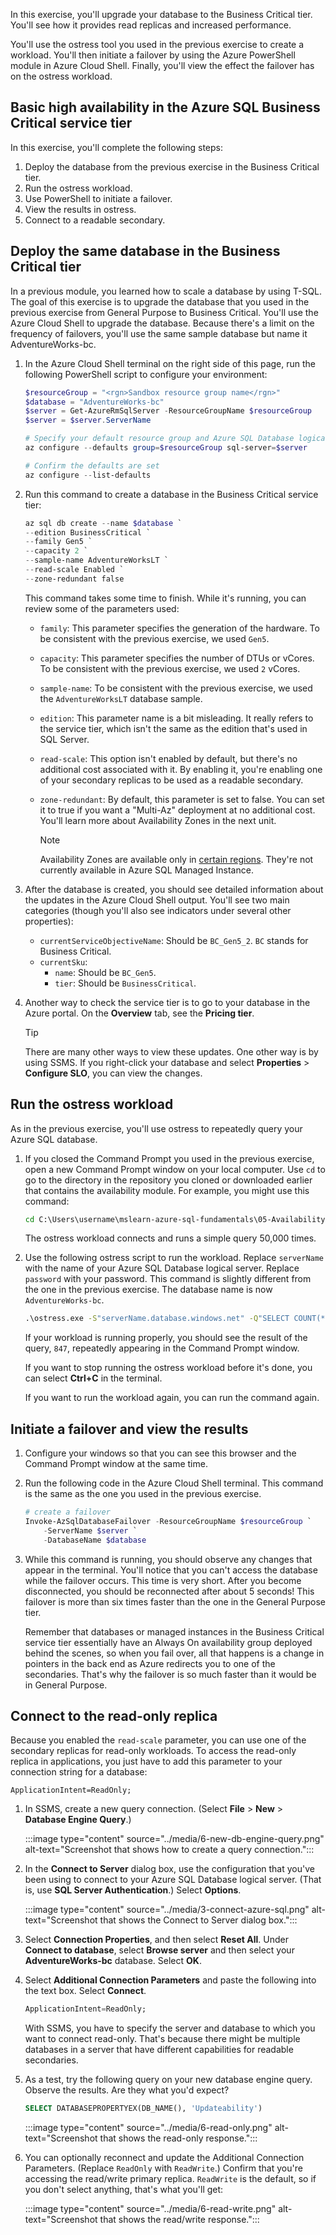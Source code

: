 In this exercise, you'll upgrade your database to the Business Critical tier. You'll see how it provides read replicas and increased performance.

You'll use the ostress tool you used in the previous exercise to create a workload. You'll then initiate a failover by using the Azure PowerShell module in Azure Cloud Shell. Finally, you'll view the effect the failover has on the ostress workload.  

## Basic high availability in the Azure SQL Business Critical service tier

In this exercise, you'll complete the following steps:

1. Deploy the database from the previous exercise in the Business Critical tier.
1. Run the ostress workload.  
1. Use PowerShell to initiate a failover.  
1. View the results in ostress.  
1. Connect to a readable secondary.

## Deploy the same database in the Business Critical tier

In a previous module, you learned how to scale a database by using T-SQL. The goal of this exercise is to upgrade the database that you used in the previous exercise from General Purpose to Business Critical. You'll use the Azure Cloud Shell to upgrade the database. Because there's a limit on the frequency of failovers, you'll use the same sample database but name it AdventureWorks-bc.  

1. In the Azure Cloud Shell terminal on the right side of this page, run the following PowerShell script to configure your environment:  

    ```powershell
    $resourceGroup = "<rgn>Sandbox resource group name</rgn>"
    $database = "AdventureWorks-bc"
    $server = Get-AzureRmSqlServer -ResourceGroupName $resourceGroup
    $server = $server.ServerName

    # Specify your default resource group and Azure SQL Database logical server
    az configure --defaults group=$resourceGroup sql-server=$server

    # Confirm the defaults are set
    az configure --list-defaults
    ```

1. Run this command to create a database in the Business Critical service tier:

    ```powershell
    az sql db create --name $database `
    --edition BusinessCritical `
    --family Gen5 `
    --capacity 2 `
    --sample-name AdventureWorksLT `
    --read-scale Enabled `
    --zone-redundant false
    ```

    This command takes some time to finish. While it's running, you can review some of the parameters used:

    * `family`: This parameter specifies the generation of the hardware. To be consistent with the previous exercise, we used `Gen5`.
    * `capacity`: This parameter specifies the number of DTUs or vCores. To be consistent with the previous exercise, we used `2` vCores.
    * `sample-name`: To be consistent with the previous exercise, we used the `AdventureWorksLT` database sample.
    * `edition`: This parameter name is a bit misleading. It really refers to the service tier, which isn't the same as the edition that's used in SQL Server.  
    * `read-scale`: This option isn't enabled by default, but there's no additional cost associated with it. By enabling it, you're enabling one of your secondary replicas to be used as a readable secondary.  
    * `zone-redundant`: By default, this parameter is set to false. You can set it to true if you want a "Multi-Az" deployment at no additional cost. You'll learn more about Availability Zones in the next unit.

      > [!NOTE]
      > Availability Zones are available only in [certain regions](/azure/availability-zones/az-overview#services-support-by-region?azure-portal=true). They're not currently available in Azure SQL Managed Instance.  

1. After the database is created, you should see detailed information about the updates in the Azure Cloud Shell output. You'll see two main categories (though you'll also see indicators under several other properties):  
    * `currentServiceObjectiveName`: Should be `BC_Gen5_2`. `BC` stands for Business Critical.  
    * `currentSku`:  
        * `name`: Should be `BC_Gen5`.
        * `tier`: Should be `BusinessCritical`.  

1. Another way to check the service tier is to go to your database in the Azure portal. On the **Overview** tab, see the **Pricing tier**.  

    > [!TIP]
    > There are many other ways to view these updates. One other way is by using SSMS. If you right-click your database and select **Properties** > **Configure SLO**, you can view the changes.  

## Run the ostress workload

As in the previous exercise, you'll use ostress to repeatedly query your Azure SQL database.

1. If you closed the Command Prompt you used in the previous exercise, open a new Command Prompt window on your local computer. Use `cd` to go to the directory in the repository you cloned or downloaded earlier that contains the availability module. For example, you might use this command:

    ```cmd
    cd C:\Users\username\mslearn-azure-sql-fundamentals\05-Availability
    ```

    The ostress workload connects and runs a simple query 50,000 times.

1. Use the following ostress script to run the workload. Replace `serverName` with the name of your Azure SQL Database logical server. Replace `password` with your password. This command is slightly different from the one in the previous exercise. The database name is now `AdventureWorks-bc`.

    ```cmd
    .\ostress.exe -S"serverName.database.windows.net" -Q"SELECT COUNT(*) FROM SalesLT.Customer" -U"cloudadmin" -d"AdventureWorks-bc" -P"password" -n1 -r50000
    ```

    If your workload is running properly, you should see the result of the query, `847`, repeatedly appearing in the Command Prompt window.

    If you want to stop running the ostress workload before it's done, you can select **Ctrl+C** in the terminal.  

    If you want to run the workload again, you can run the command again.  

## Initiate a failover and view the results

1. Configure your windows so that you can see this browser and the Command Prompt window at the same time.  

1. Run the following code in the Azure Cloud Shell terminal. This command is the same as the one you used in the previous exercise.

    ```powershell
    # create a failover
    Invoke-AzSqlDatabaseFailover -ResourceGroupName $resourceGroup `
        -ServerName $server `
        -DatabaseName $database
    ```

1. While this command is running, you should observe any changes that appear in the terminal. You'll notice that you can't access the database while the failover occurs. This time is very short. After you become disconnected, you should be reconnected after about 5 seconds! This failover is more than six times faster than the one in the General Purpose tier.  

    Remember that databases or managed instances in the Business Critical service tier essentially have an Always On availability group deployed behind the scenes, so when you fail over, all that happens is a change in pointers in the back end as Azure redirects you to one of the secondaries. That's why the failover is so much faster than it would be in General Purpose.

## Connect to the read-only replica

Because you enabled the `read-scale` parameter, you can use one of the secondary replicas for read-only workloads. To access the read-only replica in applications, you just have to add this parameter to your connection string for a database:  

```text
ApplicationIntent=ReadOnly;
```

1. In SSMS, create a new query connection. (Select **File** > **New** > **Database Engine Query**.)  

    :::image type="content" source="../media/6-new-db-engine-query.png" alt-text="Screenshot that shows how to create a query connection.":::  

1. In the **Connect to Server** dialog box, use the configuration that you've been using to connect to your Azure SQL Database logical server. (That is, use **SQL Server Authentication**.) Select **Options**.  

    :::image type="content" source="../media/3-connect-azure-sql.png" alt-text="Screenshot that shows the Connect to Server dialog box.":::  

1. Select **Connection Properties**, and then select **Reset All**. Under **Connect to database**, select **Browse server** and then select your **AdventureWorks-bc** database. Select **OK**.

1. Select **Additional Connection Parameters** and paste the following into the text box. Select **Connect**.  

    ```sql
    ApplicationIntent=ReadOnly;
    ```  

    With SSMS, you have to specify the server and database to which you want to connect read-only. That's because there might be multiple databases in a server that have different capabilities for readable secondaries.

1. As a test, try the following query on your new database engine query. Observe the results. Are they what you'd expect?  

    ```sql
    SELECT DATABASEPROPERTYEX(DB_NAME(), 'Updateability')
    ```

    :::image type="content" source="../media/6-read-only.png" alt-text="Screenshot that shows the read-only response.":::

1. You can optionally reconnect and update the Additional Connection Parameters. (Replace `ReadOnly` with `ReadWrite`.) Confirm that you're accessing the read/write primary replica. `ReadWrite` is the default, so if you don't select anything, that's what you'll get:

    :::image type="content" source="../media/6-read-write.png" alt-text="Screenshot that shows the read/write response.":::